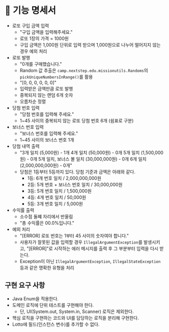 # 🚀 기능 명세서

- 로또 구입 금액 입력
  - "구입 금액을 입력해주세요."
  - 로또 1장의 가격 = 1000원
  - 구입 금액은 1,000원 단위로 입력 받으며 1,000원으로 나누어 떨어지지 않는 경우 예외 처리
- 로또 발행
  - "0개를 구매했습니다."
  - Random 값 추출은 `camp.nextstep.edu.missionutils.Randoms`의 `pickUniqueNumbersInRange()`를 활용
  - "[0, 0, 0, 0, 0, 0]"
  - 입력받은 금액만큼 로또 발행
  - 중복되지 않는 랜덤 6개 숫자
  - 오름차순 정렬
- 당첨 번호 입력
  - "당첨 번호를 입력해 주세요."
  - 1~45 사이의 중복되지 않는 로또 당첨 번호 6개 (쉼표로 구분)
- 보너스 번호 입력
  - "보너스 번호를 입력해 주세요."
  - 1~45 사이의 보너스 번호 1개
- 당첨 내역 출력
  - "3개 일치 (5,000원) - 1개
    4개 일치 (50,000원) - 0개
    5개 일치 (1,500,000원) - 0개
    5개 일치, 보너스 볼 일치 (30,000,000원) - 0개
    6개 일치 (2,000,000,000원) - 0개"
  - 당첨은 1등부터 5등까지 있다. 당첨 기준과 금액은 아래와 같다.
     - 1등: 6개 번호 일치 / 2,000,000,000원
     - 2등: 5개 번호 + 보너스 번호 일치 / 30,000,000원
     - 3등: 5개 번호 일치 / 1,500,000원
     - 4등: 4개 번호 일치 / 50,000원
     - 5등: 3개 번호 일치 / 5,000원
- 수익률 출력
  - 소수점 둘쨰 자리에서 반올림
  - "총 수익률은 00.0%입니다."
- 예외 처리
  - "[ERROR] 로또 번호는 1부터 45 사이의 숫자여야 합니다."
  - 사용자가 잘못된 값을 입력할 경우 `IllegalArgumentException`를 발생시키고, "[ERROR]"로 시작하는 에러 메시지를 출력 후 그 부분부터 입력을 다시 받는다.
  - Exception이 아닌 `IllegalArgumentException`, `IllegalStateException` 등과 같은 명확한 유형을 처리


## 구현 요구 사항
- Java Enum을 적용한다.
- 도메인 로직에 단위 테스트를 구현해야 한다.
  - 단, UI(System.out, System.in, Scanner) 로직은 제외한다.
- 핵심 로직을 구현하는 코드와 UI를 담당하는 로직을 분리해 구현한다.
- Lotto에 필드(인스턴스 변수)를 추가할 수 없다.